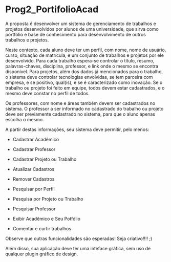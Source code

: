 # Prog2_PortifolioAcad
A proposta é desenvolver um sistema de gerenciamento de trabalhos e projetos desenvolvidos por alunos de uma universidade, que sirva como portfólio e base de conhecimento para desenvolvimento de outros trabalhos e projetos.

Neste contexto, cada aluno deve ter um perfil, com nome, nome de usuário, curso, situação de matrícula, e um conjunto de trabalhos e projetos por ele desenvolvido. Para cada trabalho espera-se controlar o título, resumo, palavras-chaves, disciplina, professor, e link onde o mesmo se encontra disponível. Para projetos, além dos dados já mencionados para o trabalho, o sistema deve controlar tecnologias envolvidas, se tem parceira com empresa, e se positivo, qual(is), e se é caracterizado como inovação. Se o trabalho ou projeto foi feito em equipe, todos devem estar cadastrados, e o mesmo deve constar no perfil de todos.

Os professores, com nome e áreas também devem ser cadastrados no sistema. O professor a ser informado no cadastrado do trabalho ou projeto deve ser previamente cadastrado no sistema, para que o aluno apenas escolha o mesmo.

A partir destas informações, seu sistema deve permitir, pelo menos:

- Cadastrar Acadêmico

- Cadastrar Professor

- Cadastrar Projeto ou Trabalho

- Atualizar Cadastros

- Remover Cadastros

- Pesquisar por Perfil

- Pesquisa por Projeto ou Trabalho

- Pesquisar Professor

- Exibir Acadêmico e Seu Potfólio

- Comentar e curtir trabalhos

Observe que outras funcionalidades são esperadas! Seja criativo!!!! ;)

Além disso, sua aplicação deve ter uma inteface gráfica, sem uso de qualquer plugin gráfico de design.
